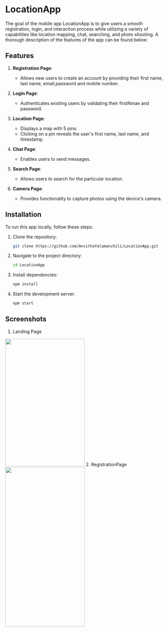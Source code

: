 # LocationApp

The goal of the mobile app LocationApp is to give users a smooth registration, login, and interaction process while utilizing a variety of capabilities like location mapping, chat, searching, and photo shooting. A thorough description of the features of the app can be found below:

## Features

1. **Registration Page**:
   - Allows new users to create an account by providing their first name, last name, email,password and mobile number.
   
2. **Login Page**:
   - Authenticates existing users by validating their firstNmae and password.

3. **Location Page**:
   - Displays a map with 5 pins.
   - Clicking on a pin reveals the user's first name, last name, and timestamp.

4. **Chat Page**:
   - Enables users to send messages.

5. **Search Page**:
   - Allows users to search for the particular location.

6. **Camera Page**:
   - Provides functionality to capture photos using the device's camera.

## Installation

To run this app locally, follow these steps:

1. Clone the repository:
   ```sh
   git clone https://github.com/AnvithaYalamanchili/LocationApp.git
2. Navigate to the project directory:
   ```sh
   cd LocationApp
3. Install dependencies:
   ```sh
   npm install
4. Start the development server:
   ```sh
   npm start
## Screenshots
1. Landing Page 
<img src="https://github.com/AnvithaYalamanchili/5373-MobileApps/blob/main/Assignments/LocationApp/LandinPage.jpg" height="400" width="250">
2. RegistrationPage
<img src="https://github.com/AnvithaYalamanchili/5373-MobileApps/blob/main/Assignments/LocationApp/RegistrationPage.jpg" height="500" width="250">

   

